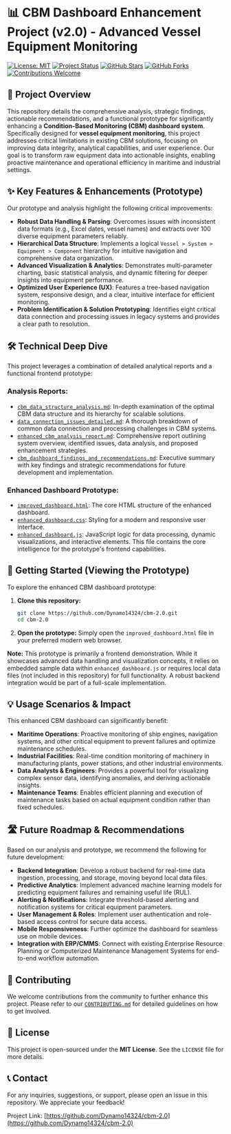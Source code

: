 # 📊 CBM Dashboard Enhancement Project (v2.0) - Advanced Vessel Equipment Monitoring

[![License: MIT](https://img.shields.io/badge/License-MIT-blue.svg)](LICENSE)
[![Project Status](https://img.shields.io/badge/Status-Prototype%20&%20Analysis%20Complete-brightgreen.svg)](https://github.com/Dynamo14324/cbm-2.0)
[![GitHub Stars](https://img.shields.io/github/stars/dynamo14324/cbm-2.0?style=social)](https://github.com/Dynamo14324/cbm-2.0/stargazers)
[![GitHub Forks](https://img.shields.io/github/forks/dynamo14324/cbm-2.0?style=social)](https://github.com/Dynamo14324/cbm-2.0/network/members)
[![Contributions Welcome](https://img.shields.io/badge/Contributions-Welcome-brightgreen.svg?style=flat)](CONTRIBUTING.md)

## 🌟 Project Overview

This repository details the comprehensive analysis, strategic findings, actionable recommendations, and a functional prototype for significantly enhancing a **Condition-Based Monitoring (CBM) dashboard system**. Specifically designed for **vessel equipment monitoring**, this project addresses critical limitations in existing CBM solutions, focusing on improving data integrity, analytical capabilities, and user experience. Our goal is to transform raw equipment data into actionable insights, enabling proactive maintenance and operational efficiency in maritime and industrial settings.

## ✨ Key Features & Enhancements (Prototype)

Our prototype and analysis highlight the following critical improvements:

*   **Robust Data Handling & Parsing**: Overcomes issues with inconsistent data formats (e.g., Excel dates, vessel names) and extracts over 100 diverse equipment parameters reliably.
*   **Hierarchical Data Structure**: Implements a logical `Vessel > System > Equipment > Component` hierarchy for intuitive navigation and comprehensive data organization.
*   **Advanced Visualization & Analytics**: Demonstrates multi-parameter charting, basic statistical analysis, and dynamic filtering for deeper insights into equipment performance.
*   **Optimized User Experience (UX)**: Features a tree-based navigation system, responsive design, and a clear, intuitive interface for efficient monitoring.
*   **Problem Identification & Solution Prototyping**: Identifies eight critical data connection and processing issues in legacy systems and provides a clear path to resolution.

## 🛠️ Technical Deep Dive

This project leverages a combination of detailed analytical reports and a functional frontend prototype:

### Analysis Reports:

*   [`cbm_data_structure_analysis.md`](./cbm_data_structure_analysis.md): In-depth examination of the optimal CBM data structure and its hierarchy for scalable solutions.
*   [`data_connection_issues_detailed.md`](./data_connection_issues_detailed.md): A thorough breakdown of common data connection and processing challenges in CBM systems.
*   [`enhanced_cbm_analysis_report.md`](./enhanced_cbm_analysis_report.md): Comprehensive report outlining system overview, identified issues, data analysis, and proposed enhancement strategies.
*   [`cbm_dashboard_findings_and_recommendations.md`](./cbm_dashboard_findings_and_recommendations.md): Executive summary with key findings and strategic recommendations for future development and implementation.

### Enhanced Dashboard Prototype:

*   [`improved_dashboard.html`](./improved_dashboard.html): The core HTML structure of the enhanced dashboard.
*   [`enhanced_dashboard.css`](./enhanced_dashboard.css): Styling for a modern and responsive user interface.
*   [`enhanced_dashboard.js`](./enhanced_dashboard.js): JavaScript logic for data processing, dynamic visualizations, and interactive elements. This file contains the core intelligence for the prototype's frontend capabilities.

## 🚀 Getting Started (Viewing the Prototype)

To explore the enhanced CBM dashboard prototype:

1.  **Clone this repository:**
    ```bash
    git clone https://github.com/Dynamo14324/cbm-2.0.git
    cd cbm-2.0
    ```
2.  **Open the prototype:**
    Simply open the `improved_dashboard.html` file in your preferred modern web browser.

**Note:** This prototype is primarily a frontend demonstration. While it showcases advanced data handling and visualization concepts, it relies on embedded sample data within `enhanced_dashboard.js` or requires local data files (not included in this repository) for full functionality. A robust backend integration would be part of a full-scale implementation.

## 💡 Usage Scenarios & Impact

This enhanced CBM dashboard can significantly benefit:

*   **Maritime Operations**: Proactive monitoring of ship engines, navigation systems, and other critical equipment to prevent failures and optimize maintenance schedules.
*   **Industrial Facilities**: Real-time condition monitoring of machinery in manufacturing plants, power stations, and other industrial environments.
*   **Data Analysts & Engineers**: Provides a powerful tool for visualizing complex sensor data, identifying anomalies, and deriving actionable insights.
*   **Maintenance Teams**: Enables efficient planning and execution of maintenance tasks based on actual equipment condition rather than fixed schedules.

## 🛣️ Future Roadmap & Recommendations

Based on our analysis and prototype, we recommend the following for future development:

*   **Backend Integration**: Develop a robust backend for real-time data ingestion, processing, and storage, moving beyond local data files.
*   **Predictive Analytics**: Implement advanced machine learning models for predicting equipment failures and remaining useful life (RUL).
*   **Alerting & Notifications**: Integrate threshold-based alerting and notification systems for critical equipment parameters.
*   **User Management & Roles**: Implement user authentication and role-based access control for secure data access.
*   **Mobile Responsiveness**: Further optimize the dashboard for seamless use on mobile devices.
*   **Integration with ERP/CMMS**: Connect with existing Enterprise Resource Planning or Computerized Maintenance Management Systems for end-to-end workflow automation.

## 🤝 Contributing

We welcome contributions from the community to further enhance this project. Please refer to our [`CONTRIBUTING.md`](CONTRIBUTING.md) for detailed guidelines on how to get involved.

## 📄 License

This project is open-sourced under the **MIT License**. See the `LICENSE` file for more details.

## 📞 Contact

For any inquiries, suggestions, or support, please open an issue in this repository. We appreciate your feedback!

Project Link: [https://github.com/Dynamo14324/cbm-2.0](https://github.com/Dynamo14324/cbm-2.0)



